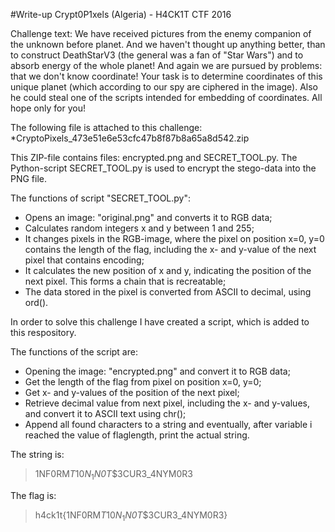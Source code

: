 #Write-up Crypt0P1xels (Algeria) - H4CK1T CTF 2016

Challenge text:
We have received pictures from the enemy companion of the unknown before planet. And we haven't thought up anything better, than to construct DeathStarV3 (the general was a fan of "Star Wars") and to absorb energy of the whole planet! And again we are pursued by problems: that we don't know coordinate! Your task is to determine coordinates of this unique planet (which according to our spy are ciphered in the image). Also he could steal one of the scripts intended for embedding of coordinates. All hope only for you!

The following file is attached to this challenge:
*CryptoPixels_473e51e6e53cfc47b8f87b8a65a8d542.zip

This ZIP-file contains files: encrypted.png and SECRET_TOOL.py. The Python-script SECRET_TOOL.py is used to encrypt the stego-data into the PNG file.

The functions of script "SECRET_TOOL.py":
* Opens an image: "original.png"  and converts it to RGB data;
* Calculates random integers x and y between 1 and 255;
* It changes pixels in the RGB-image, where the pixel on position x=0, y=0 contains the length of the flag, including the x- and y-value of the next pixel that contains encoding;
* It calculates the new position of x and y, indicating the position of the next pixel. This forms a chain that is recreatable;
* The data stored in the pixel is converted from ASCII to decimal, using ord().

In order to solve this challenge I have created a script, which is added to this respository.

The functions of the script are:
* Opening the image: "encrypted.png" and convert it to RGB data;
* Get the length of the flag from pixel on position x=0, y=0;
* Get x- and y-values of the position of the next pixel;
* Retrieve decimal value from next pixel, including the x- and y-values, and convert it to ASCII text using chr();
* Append all found characters to a string and eventually, after variable i reached the value of flaglength, print the actual string.

The string is:
> 1NF0RM$T10N_1$_N0T_$3CUR3_4NYM0R3

The flag is:
> h4ck1t{1NF0RM$T10N_1$_N0T_$3CUR3_4NYM0R3}
